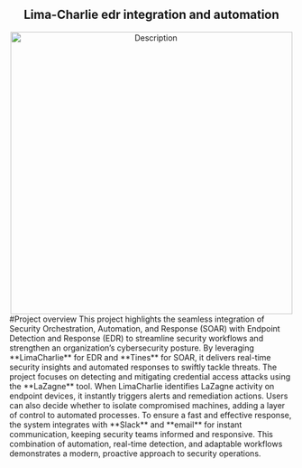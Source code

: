 <div align="center">
  <h2>Lima-Charlie edr integration and automation</h2>
</div>
<div align="center">
  <img src="https://github.com/user-attachments/assets/99015181-7014-4409-8cc4-2ff765068727" alt="Description" width="500">
</div>
#Project overview
This project highlights the seamless integration of Security Orchestration, Automation, and Response (SOAR) with Endpoint Detection and Response (EDR) to streamline security workflows and strengthen an organization’s cybersecurity posture. By leveraging **LimaCharlie** for EDR and **Tines** for SOAR, it delivers real-time security insights and automated responses to swiftly tackle threats.
The project focuses on detecting and mitigating credential access attacks using the **LaZagne** tool. When LimaCharlie identifies LaZagne activity on endpoint devices, it instantly triggers alerts and remediation actions. Users can also decide whether to isolate compromised machines, adding a layer of control to automated processes. 
To ensure a fast and effective response, the system integrates with **Slack** and **email** for instant communication, keeping security teams informed and responsive. This combination of automation, real-time detection, and adaptable workflows demonstrates a modern, proactive approach to security operations.
